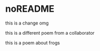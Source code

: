 # noREADME


this is a change omg

this is a different poem from a collaborator

this is a poem about frogs